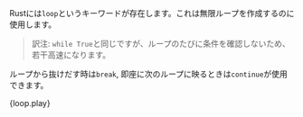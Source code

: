 <!--- Rust provides a `loop` keyword to indicate an infinite loop. --->
Rustには`loop`というキーワードが存在します。これは無限ループを作成するのに使用します。

> 訳注: `while True`と同じですが、ループのたびに条件を確認しないため、若干高速になります。

<!--- The `break` statement can be used to exit a loop at anytime, whereas the --->
<!--- `continue` statement can be used to skip the rest of the iteration and start a --->
<!--- new one. --->
ループから抜けだす時は`break`, 即座に次のループに映るときは`continue`が使用できます。

{loop.play}
